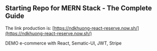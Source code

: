## Starting Repo for MERN Stack - The Complete Guide

The link production is: [https://ndkhuong-react-reserve.now.sh/](https://ndkhuong-react-reserve.now.sh/)


DEMO e-commerce with React, Sematic-UI, JWT, Stripe

